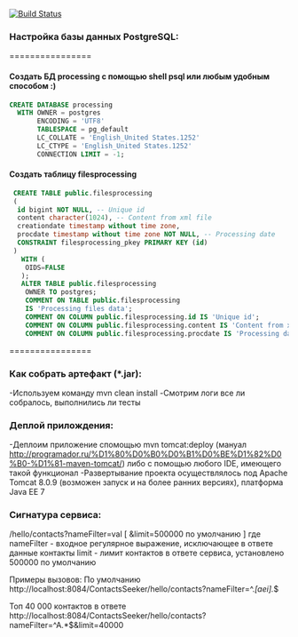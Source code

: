 [![Build Status](https://travis-ci.org/mrFixener/FilesProcessing.svg?branch=master)](https://travis-ci.org/mrFixener/FilesProcessing)
### Настройка базы данных PostgreSQL:
================
#### Создать БД processing с помощью shell psql или любым удобным способом :)

```sql 
CREATE DATABASE processing
  WITH OWNER = postgres
       ENCODING = 'UTF8'
       TABLESPACE = pg_default
       LC_COLLATE = 'English_United States.1252'
       LC_CTYPE = 'English_United States.1252'
       CONNECTION LIMIT = -1;
```
#### Создать таблицу filesprocessing      
```sql
 CREATE TABLE public.filesprocessing
 (
  id bigint NOT NULL, -- Unique id
  content character(1024), -- Content from xml file
  creationdate timestamp without time zone,
  procdate timestamp without time zone NOT NULL, -- Processing date
  CONSTRAINT filesprocessing_pkey PRIMARY KEY (id)
 )
   WITH (
    OIDS=FALSE
   );
   ALTER TABLE public.filesprocessing
    OWNER TO postgres;
    COMMENT ON TABLE public.filesprocessing
    IS 'Processing files data';
    COMMENT ON COLUMN public.filesprocessing.id IS 'Unique id';
    COMMENT ON COLUMN public.filesprocessing.content IS 'Content from xml file';
    COMMENT ON COLUMN public.filesprocessing.procdate IS 'Processing date';
```
================
### Как собрать артефакт (*.jar):

-Используем команду mvn clean install
-Смотрим логи все ли собралось, выполнились ли тесты

### Деплой прилождения:
-Деплоим приложение спомощью mvn tomcat:deploy (мануал http://programador.ru/%D1%80%D0%B0%D0%B1%D0%BE%D1%82%D0%B0-%D1%81-maven-tomcat/)
либо с  помощью любого IDE, имеющего такой функционал
-Развертывание проекта осуществлялось под Apache Tomcat 8.0.9 (возможен запуск и на более ранних версиях),
платформа Java EE 7


### Сигнатура сервиса:

/hello/contacts?nameFilter=val [ &limit=500000 по умолчанию ]
где
nameFilter - входное регулярное выражение, исключающее в ответе данные контакты
limit      - лимит контактов в ответе сервиса, установлено 500000 по умолчанию

Примеры вызовов:
По умолчанию
http://localhost:8084/ContactsSeeker/hello/contacts?nameFilter=^.*[aei].*$

Топ 40 000 контактов в ответе 
http://localhost:8084/ContactsSeeker/hello/contacts?nameFilter=^A.*$&limit=40000
